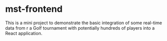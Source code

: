 # mst-frontend
This is a mini project to demonstrate the basic integration of some real-time data from r a Golf tournament with potentially hundreds of players into a  React  application.

